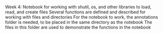 Week 4: Notebook for working with shutil, os, and other libraries to load, read, and create files
    Several functions are defined and described for working with files and directories
    For the notebook to work, the annotations folder is needed, to be placed in the same directory as the notebook
    The files in this folder are used to demonstrate the functions in the notebook